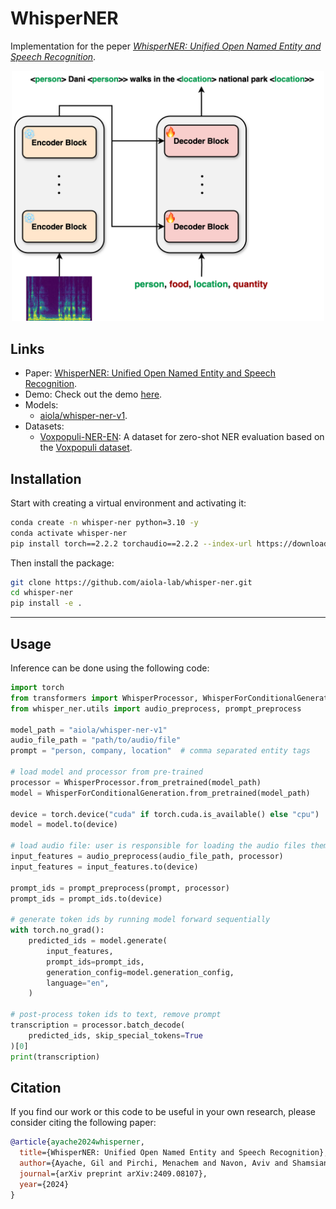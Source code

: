 # WhisperNER

Implementation for the peper [_WhisperNER: Unified Open Named Entity and Speech Recognition_](https://arxiv.org/abs/2409.08107).

[//]: # (add image from assets, make it smaller)
<p align="center">
<img src="assets/WhisperNER.png" alt="drawing" width="500"/>
</p>


## Links

- Paper: [WhisperNER: Unified Open Named Entity and Speech Recognition](https://arxiv.org/abs/2409.08107).
- Demo: Check out the demo [here](https://huggingface.co/spaces/aiola/whisper-ner-v1).
- Models: 
  - [aiola/whisper-ner-v1](https://huggingface.co/aiola/whisper-ner-v1).
- Datasets:
  - [Voxpopuli-NER-EN](https://huggingface.co/datasets/aiola/Voxpopuli_NER): A dataset for zero-shot NER evaluation based on the [Voxpopuli dataset](https://github.com/facebookresearch/voxpopuli).

## Installation
Start with creating a virtual environment and activating it:

```bash
conda create -n whisper-ner python=3.10 -y
conda activate whisper-ner
pip install torch==2.2.2 torchaudio==2.2.2 --index-url https://download.pytorch.org/whl/cu118
```

Then install the package:
```bash
git clone https://github.com/aiola-lab/whisper-ner.git
cd whisper-ner
pip install -e .
```

--------
## Usage
Inference can be done using the following code:

```python
import torch
from transformers import WhisperProcessor, WhisperForConditionalGeneration
from whisper_ner.utils import audio_preprocess, prompt_preprocess

model_path = "aiola/whisper-ner-v1"
audio_file_path = "path/to/audio/file"
prompt = "person, company, location"  # comma separated entity tags
    
# load model and processor from pre-trained
processor = WhisperProcessor.from_pretrained(model_path)
model = WhisperForConditionalGeneration.from_pretrained(model_path)

device = torch.device("cuda" if torch.cuda.is_available() else "cpu")
model = model.to(device)

# load audio file: user is responsible for loading the audio files themselves
input_features = audio_preprocess(audio_file_path, processor)
input_features = input_features.to(device)

prompt_ids = prompt_preprocess(prompt, processor)
prompt_ids = prompt_ids.to(device)

# generate token ids by running model forward sequentially
with torch.no_grad():
    predicted_ids = model.generate(
        input_features,
        prompt_ids=prompt_ids,
        generation_config=model.generation_config,
        language="en",
    )

# post-process token ids to text, remove prompt
transcription = processor.batch_decode(
    predicted_ids, skip_special_tokens=True
)[0]
print(transcription)
```

## Citation

If you find our work or this code to be useful in your own research, please consider citing the following paper:

```bib
@article{ayache2024whisperner,
  title={WhisperNER: Unified Open Named Entity and Speech Recognition},
  author={Ayache, Gil and Pirchi, Menachem and Navon, Aviv and Shamsian, Aviv and Hetz, Gill and Keshet, Joseph},
  journal={arXiv preprint arXiv:2409.08107},
  year={2024}
}
```
